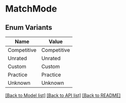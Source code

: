 # MatchMode

## Enum Variants

| Name | Value |
|---- | -----|
| Competitive | Competitive |
| Unrated | Unrated |
| Custom | Custom |
| Practice | Practice |
| Unknown | Unknown |


[[Back to Model list]](../README.md#documentation-for-models) [[Back to API list]](../README.md#documentation-for-api-endpoints) [[Back to README]](../README.md)


